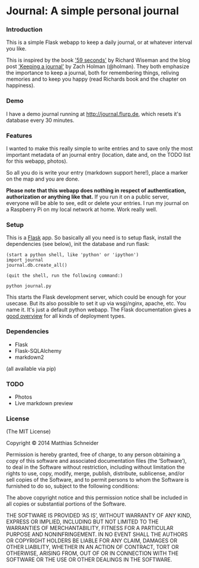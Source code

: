 # Journal: A simple personal journal  #

### Introduction
This is a simple Flask webapp to keep a daily journal, or at whatever interval you like. 

This is inspired by the book ['59 seconds'](http://richardwiseman.wordpress.com/books/59-seconds-think-a-little-change-a-lot/) by Richard Wiseman and the blog 
post ['Keeping a journal'](http://zachholman.com/posts/keeping-a-journal/) by Zach Holman (@holman). 
They both emphasize the importance to keep a journal, both for remembering things, reliving memories 
and to keep you happy (read Richards book and the chapter on happiness).

### Demo
I have a demo journal running at <http://journal.flurp.de>, which resets it's database every 30 minutes.

### Features
I wanted to make this really simple to write entries and to save only the most important metadata of an
journal entry (location, date and, on the TODO list for this webapp, photos). 

So all you do is write your entry (markdown support here!), place a marker on the map and you are done.

**Please note that this webapp does nothing in respect of authentication, authorization or anything like that.** 
If you run it on a public server, everyone will be able to see, edit or 
delete your entries. I run my journal on a Raspberry Pi on my local network at home. Work really well.
 

### Setup
This is a [Flask](http://flask.pocoo.org/) app. So basically all you need is to setup flask, 
install the dependencies (see below), init the database and run flask: 

    (start a python shell, like 'python' or 'ipython')   
    import journal
    journal.db.create_all()
    
    (quit the shell, run the following command:)
    
    python journal.py

This starts the Flask development server, which could be enough for your usecase. But 
its also possible to set it up via wsgi/nginx, apache, etc. You name it. It's just a 
default python webapp. The Flask documentation gives a 
[good overview](http://flask.pocoo.org/docs/0.10/deploying/) for all kinds of deployment
types.

 
### Dependencies
* Flask
* Flask-SQLAlchemy
* markdown2

(all available via pip)


### TODO
* Photos
* Live markdown preview


### License
(The MIT License)

Copyright © 2014 Matthias Schneider

Permission is hereby granted, free of charge, to any person obtaining a copy of this software and associated documentation files (the ‘Software’), to deal in the Software without restriction, including without limitation the rights to use, copy, modify, merge, publish, distribute, sublicense, and/or sell copies of the Software, and to permit persons to whom the Software is furnished to do so, subject to the following conditions:

The above copyright notice and this permission notice shall be included in all copies or substantial portions of the Software.

THE SOFTWARE IS PROVIDED ‘AS IS’, WITHOUT WARRANTY OF ANY KIND, EXPRESS OR IMPLIED, INCLUDING BUT NOT LIMITED TO THE WARRANTIES OF MERCHANTABILITY, FITNESS FOR A PARTICULAR PURPOSE AND NONINFRINGEMENT. IN NO EVENT SHALL THE AUTHORS OR COPYRIGHT HOLDERS BE LIABLE FOR ANY CLAIM, DAMAGES OR OTHER LIABILITY, WHETHER IN AN ACTION OF CONTRACT, TORT OR OTHERWISE, ARISING FROM, OUT OF OR IN CONNECTION WITH THE SOFTWARE OR THE USE OR OTHER DEALINGS IN THE SOFTWARE.



  
  